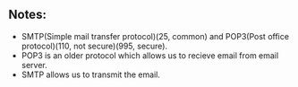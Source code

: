 ## Notes:

- SMTP(Simple mail transfer protocol)(25, common) and POP3(Post office protocol)(110, not secure)(995, secure).
- POP3 is an older protocol which allows us to recieve email from email server.
- SMTP allows us to transmit the email.
